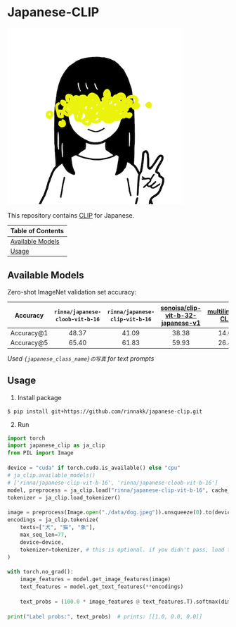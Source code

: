 # Japanese-CLIP
![rinna-icon](./data/rinna.png)

This repository contains [CLIP](https://arxiv.org/abs/2103.00020) for Japanese.


| Table of Contents |
|-|
| [Available Models](#Available-Models) |
| [Usage](#Usage) |



## Available Models

Zero-shot ImageNet validation set accuracy:

| Accuracy | `rinna/japanese-cloob-vit-b-16` | `rinna/japanese-clip-vit-b-16` | [sonoisa/clip-vit-b-32-japanese-v1](https://huggingface.co/sonoisa/clip-vit-b-32-japanese-v1) | [multilingual-CLIP](https://huggingface.co/sentence-transformers/clip-ViT-B-32-multilingual-v1) |
|:--------:|:--:|:---:|:---:|:---:|
| Accuracy@1 | 48.37 | 41.09 | 38.38 | 14.09 |
| Accuracy@5 | 65.40 | 61.83 | 59.93 | 26.43 |

*Used `{japanese_class_name}の写真` for text prompts* 

## Usage

1. Install package
```shell
$ pip install git+https://github.com/rinnakk/japanese-clip.git
```
2. Run
```python
import torch
import japanese_clip as ja_clip
from PIL import Image

device = "cuda" if torch.cuda.is_available() else "cpu"
# ja_clip.available_models()
# ['rinna/japanese-clip-vit-b-16', 'rinna/japanese-cloob-vit-b-16']
model, preprocess = ja_clip.load("rinna/japanese-clip-vit-b-16", cache_dir="/tmp/japanese_clip", device=device)
tokenizer = ja_clip.load_tokenizer()

image = preprocess(Image.open("./data/dog.jpeg")).unsqueeze(0).to(device)
encodings = ja_clip.tokenize(
    texts=["犬", "猫", "象"],
    max_seq_len=77,
    device=device,
    tokenizer=tokenizer, # this is optional. if you didn't pass, load tokenizer each time
)

with torch.no_grad():
    image_features = model.get_image_features(image)
    text_features = model.get_text_features(**encodings)
    
    text_probs = (100.0 * image_features @ text_features.T).softmax(dim=-1)

print("Label probs:", text_probs)  # prints: [[1.0, 0.0, 0.0]]
```
